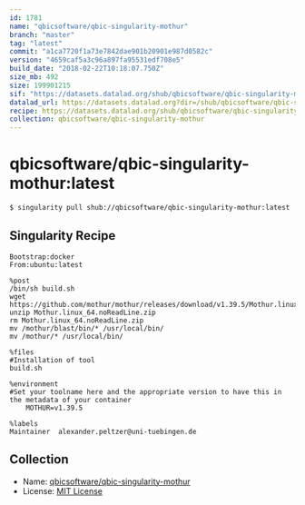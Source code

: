 ```yaml
---
id: 1781
name: "qbicsoftware/qbic-singularity-mothur"
branch: "master"
tag: "latest"
commit: "a1ca7720f1a73e7842dae901b20901e987d0582c"
version: "4659caf5a3c96a897fa95531edf708e5"
build_date: "2018-02-22T10:18:07.750Z"
size_mb: 492
size: 199901215
sif: "https://datasets.datalad.org/shub/qbicsoftware/qbic-singularity-mothur/latest/2018-02-22-a1ca7720-4659caf5/4659caf5a3c96a897fa95531edf708e5.simg"
datalad_url: https://datasets.datalad.org?dir=/shub/qbicsoftware/qbic-singularity-mothur/latest/2018-02-22-a1ca7720-4659caf5/
recipe: https://datasets.datalad.org/shub/qbicsoftware/qbic-singularity-mothur/latest/2018-02-22-a1ca7720-4659caf5/Singularity
collection: qbicsoftware/qbic-singularity-mothur
---
```


# qbicsoftware/qbic-singularity-mothur:latest

```bash
$ singularity pull shub://qbicsoftware/qbic-singularity-mothur:latest
```

## Singularity Recipe

```singularity
Bootstrap:docker
From:ubuntu:latest

%post
/bin/sh build.sh
wget https://github.com/mothur/mothur/releases/download/v1.39.5/Mothur.linux_64.noReadLine.zip
unzip Mothur.linux_64.noReadLine.zip
rm Mothur.linux_64.noReadLine.zip
mv /mothur/blast/bin/* /usr/local/bin/
mv /mothur/* /usr/local/bin/

%files
#Installation of tool
build.sh

%environment
#Set your toolname here and the appropriate version to have this in the metadata of your container
    MOTHUR=v1.39.5

%labels
Maintainer	alexander.peltzer@uni-tuebingen.de
```

## Collection

 - Name: [qbicsoftware/qbic-singularity-mothur](https://github.com/qbicsoftware/qbic-singularity-mothur)
 - License: [MIT License](https://api.github.com/licenses/mit)

